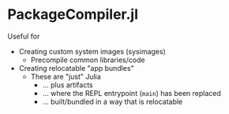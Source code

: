 # PackageCompiler.jl

Useful for
- Creating custom system images (sysimages)
  - Precompile common libraries/code
- Creating relocatable "app bundles"
  - These are "just" Julia
    - ... plus artifacts
    - ... where the REPL entrypoint (`main`) has been replaced
    - ... built/bundled in a way that is relocatable
